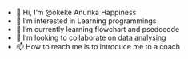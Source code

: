 - 👋 Hi, I’m @okeke Anurika Happiness 
- 👀 I’m interested in Learning programmings
- 🌱 I’m currently learning flowchart and psedocode
- 💞️ I’m looking to collaborate on data analysing
- 📫 How to reach me is to introduce me to a coach

<!---
Happycally/Happycally is a ✨ special ✨ repository because its `README.md` (this file) appears on your GitHub profile.
You can click the Preview link to take a look at your changes.
--->
